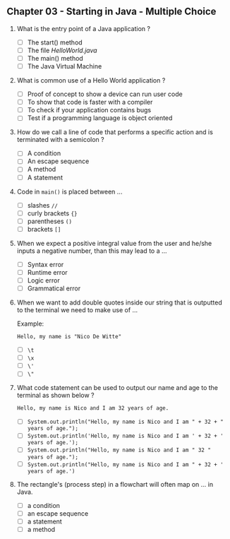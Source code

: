 ## Chapter 03 - Starting in Java - Multiple Choice

1. What is the entry point of a Java application ?

    * [ ] The start() method
    * [ ] The file *HelloWorld.java*
    * [ ] The main() method
    * [ ] The Java Virtual Machine

2. What is common use of a Hello World application ?

    * [ ] Proof of concept to show a device can run user code
    * [ ] To show that code is faster with a compiler
    * [ ] To check if your application contains bugs
    * [ ] Test if a programming language is object oriented

3. How do we call a line of code that performs a specific action and is terminated with a semicolon ?

    * [ ] A condition
    * [ ] An escape sequence
    * [ ] A method
    * [ ] A statement

4. Code in `main()` is placed between ...

    * [ ] slashes `//`
    * [ ] curly brackets `{}`
    * [ ] parentheses `()`
    * [ ] brackets `[]`

5. When we expect a positive integral value from the user and he/she inputs a negative number, than this may lead to a ...

    * [ ] Syntax error
    * [ ] Runtime error
    * [ ] Logic error
    * [ ] Grammatical error

6. When we want to add double quotes inside our string that is outputted to the terminal we need to make use of ...

    Example:
    ```text
    Hello, my name is "Nico De Witte"
    ```

    * [ ] `\t`
    * [ ] `\x`
    * [ ] `\'`
    * [ ] `\"`

7. What code statement can be used to output our name and age to the terminal as shown below ?

    ```text
    Hello, my name is Nico and I am 32 years of age.
    ```

    * [ ] `System.out.println("Hello, my name is Nico and I am " + 32 + " years of age.");`
    * [ ] `System.out.println('Hello, my name is Nico and I am ' + 32 + ' years of age.');`
    * [ ] `System.out.println("Hello, my name is Nico and I am " 32 " years of age.");`
    * [ ] `System.out.println("Hello, my name is Nico and I am " + 32 + ' years of age.')`

8. The rectangle's (process step) in a flowchart will often map on ... in Java.

    * [ ] a condition
    * [ ] an escape sequence
    * [ ] a statement
    * [ ] a method